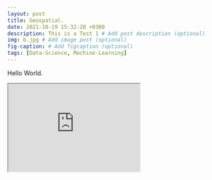 ```yaml
---
layout: post
title: Geospatial.
date: 2021-10-19 15:32:20 +0300
description: This is a Test 1 # Add post description (optional)
img: b.jpg # Add image post (optional)
fig-caption: # Add figcaption (optional)
tags: [Data-Science, Machine-Learning]
---
```

Hello World.

<iframe src="https://www.kaggleusercontent.com/kf/77490061/eyJhbGciOiJkaXIiLCJlbmMiOiJBMTI4Q0JDLUhTMjU2In0..Opqy7cXyq7NnnW4g5PhRDQ.a3ecBkVP-6HD2m2uY69C4OrdRUcQZqQGWtPy39-_KwY2Y8tUERl9I7WyhaiHn0DpHToP0WQbzm-mjqNBod-DQJtjQvxHc5-_ea2my8qxWllwCU3CGQTyZbj9UOlGuK51BqajooEEk5aUYLXZy_YgtuIYTCXQISlWIaWh6Zl2o0ZuraU-VbkrTLx4NnXOlBY3itxMjLVPD1oxt-wKBv0gZ9rYKttlsef9IqHiTl9MIo1rBT3LgkRDPAQ5nK5IpVhgWTFRa4hUNYOe0Xz_gsrpZGfydvRQ8JUoVIAPJfpiB3u_T4jqDl3apI0QHrN5Zcby2-2MFnkbVuCSZwJ4T579YmaUmyOaG3JxV-wLQDHHXNVouJKyiLVeM5GIbZwQaIgGBkB-40jQDkbnJYwgMCRQPpmgsPvSdlWuQhjNIO1POQ2S8-wq-TvVCqvgj6LAIq6ie3mDnV8mDAshShhFILgGh9Xq5g0G0nZWWDq1WusSK67eoX8ZuOdrsbc-O8LMrB_I6besOQKEu4LdRrXpN-XNHXtlPZBbTWhjAZRCCbfLusq08mn_pPRvD9sr7Wrjm9TWNCL_wYj2JB4LCNj3P447SeGDLcAE9jZRBPjPkXQ09cERh2YMkzXPk2W_Gu2CVW8Z-tmDgc74WJ1w8gILMH42SDUXV1kHyudX_bs3B2jvGaQ.vncOLU46z9vEksGuTENP8Q/q_1.html "height="200" width="300" title="Test_interactive map"></iframe>
